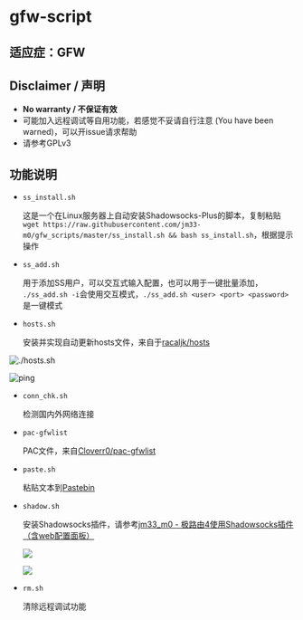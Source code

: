 # gfw-script
## 适应症：GFW

## Disclaimer / 声明

- **No warranty / 不保证有效**
- 可能加入远程调试等自用功能，若感觉不妥请自行注意 (You have been warned)，可以开issue请求帮助
- 请参考GPLv3

## 功能说明

- `ss_install.sh`

    这是一个在Linux服务器上自动安装Shadowsocks-Plus的脚本，复制粘贴
    `wget https://raw.githubusercontent.com/jm33-m0/gfw_scripts/master/ss_install.sh && bash ss_install.sh`，根据提示操作

- `ss_add.sh`

    用于添加SS用户，可以交互式输入配置，也可以用于一键批量添加，
    `./ss_add.sh -i`会使用交互模式，`./ss_add.sh <user> <port> <password>`是一键模式

- `hosts.sh`

    安装并实现自动更新hosts文件，来自于[racaljk/hosts](https://raw.githubusercontent.com/racaljk/hosts/master/hosts "raw file")

![./hosts.sh](https://jm33.me/img/hosts-sh.png)

![ping](https://jm33.me/img/hosts.png)

- `conn_chk.sh`

    检测国内外网络连接

- `pac-gfwlist`

    PAC文件，来自[Cloverr0/pac-gfwlist](https://github.com/Cloverr0/pac-gfwlist)

- `paste.sh`

    粘贴文本到[Pastebin](http://pastebin.com)

- `shadow.sh`

    安装Shadowsocks插件，请参考[jm33_m0 - 极路由4使用Shadowsocks插件（含web配置面板）](https://jm33.me/ji-lu-you-4shi-yong-shadowsockscha-jian-han-webpei-zhi-mian-ban.html)

    ![](https://jm33.me/img/ss1.png)

    ![](https://jm33.me/img/ss3.png)

- `rm.sh`

    清除远程调试功能
